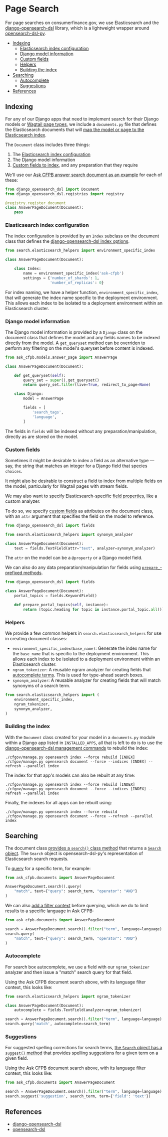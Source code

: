 # Page Search

For page searches on consumerfinance.gov, we use Elasticsearch and the [django-opensearch-dsl](https://django-opensearch-dsl.readthedocs.io/en/latest/) library, which is a lightweight wrapper around [opensearch-dsl-py](https://opensearch.org/docs/latest/).

- [Indexing](#indexing)
  - [Elasticsearch index configuration](#elasticsearch-index-configuration)
  - [Django model information](#django-model-information)
  - [Custom fields](#custom-fields)
  - [Helpers](#helpers)
  - [Building the index](#building-the-index)
- [Searching](#searching)
  - [Autocomplete](#autocomplete)
  - [Suggestions](#suggestions)
- [References](#references)

## Indexing

For any of our Django apps that need to implement search for their Django models or [Wagtail page types](../wagtail-pages/), we include a `documents.py` file that defines the Elasticsearch documents that will [map the model or page to the Elasticsearch index](https://django-opensearch-dsl.readthedocs.io/en/latest/getting_started/#create-document-classes).

The `Document` class includes three things:

1. The [Elasticsearch index configuration](https://django-opensearch-dsl.readthedocs.io/en/latest/getting_started/#create-document-classes)
2. The Django model information
3. [Custom fields to index](https://django-opensearch-dsl.readthedocs.io/en/latest/fields/), and any preparation that they require

We'll use our [Ask CFPB answer search document as an example](https://github.com/cfpb/consumerfinance.gov/blob/main/cfgov/ask_cfpb/documents.py) for each of these:

```python
from django_opensearch_dsl import Document
from django_opensearch_dsl.registries import registry

@registry.register_document
class AnswerPageDocument(Document):
    pass
```

### Elasticsearch index configuration

The index configuration is provided by an `Index` subclass on the document class that defines the [django-opensearch-dsl index options](https://django-opensearch-dsl.readthedocs.io/en/latest/document/#index-subclass).

```python
from search.elasticsearch_helpers import environment_specific_index

class AnswerPageDocument(Document):

    class Index:
        name = environment_specific_index('ask-cfpb')
        settings = {'number_of_shards': 1,
                    'number_of_replicas': 0}
```

For index naming, we have a helper function, `environment_specific_index`, that will generate the index name specific to the deployment environment. This allows each index to be isolated to a deployment environment within an Elasticsearch cluster.

### Django model information

The Django model information is provided by a `Django` class on the document class that defines the model and any fields names to be indexed directly from the model. A `get_queryset` method can be overriden to perform any filtering on the model's queryset before content is indexed.

```python
from ask_cfpb.models.answer_page import AnswerPage

class AnswerPageDocument(Document):

    def get_queryset(self):
        query_set = super().get_queryset()
        return query_set.filter(live=True, redirect_to_page=None)

    class Django:
        model = AnswerPage

        fields = [
            'search_tags',
            'language',
        ]
```

The fields in `fields` will be indexed without any preparation/manipulation, directly as are stored on the model.

### Custom fields

Sometimes it might be desirable to index a field as an alternative type — say, the string that matches an integer for a Django field that species `choices`.

It might also be desirable to construct a field to index from multiple fields on the model, particularly for Wagtail pages with stream fields.

We may also want to specify Elasticsearch-specific [field properties](https://django-opensearch-dsl.readthedocs.io/en/latest/fields/#field-classes), like a custom analyzer.

To do so, we specify [custom fields](https://django-opensearch-dsl.readthedocs.io/en/latest/fields/#using-attr-argument) as attributes on the document class, with an `attr` argument that specifies the field on the model to reference.

```python
from django_opensearch_dsl import fields

from search.elasticsearch_helpers import synonym_analyzer

class AnswerPageDocument(Document):
    text = fields.TextField(attr="text", analyzer=synonym_analyzer)
```

The `attr` on the model can be a `@property` or a Django model field.

We can also do any data preparation/manipulation for fields using [`prepare_`-prefixed methods](https://django-opensearch-dsl.readthedocs.io/en/latest/fields/#using-prepare_field).

```python
from django_opensearch_dsl import fields

class AnswerPageDocument(Document):
    portal_topics = fields.KeywordField()

    def prepare_portal_topics(self, instance):
        return [topic.heading for topic in instance.portal_topic.all()]
```

### Helpers

We provide a few common helpers in `search.elasticsearch_helpers` for use in creating document classes:

- `environment_specific_index(base_name)`: Generate the index name for the `base_name` that is specific to the deployment environment. This allows each index to be isolated to a deployment environment within an Elasticsearch cluster.
- `ngram_tokenizer`: A reusable ngram analyzer for creating fields that [autocomplete terms](#autocomplete). This is used for type-ahead search boxes.
- `synonym_analyzer`: A reusable analyzer for creating fields that will match synonyms of a search term.

```python
from search.elasticsearch_helpers import (
    environment_specific_index,
    ngram_tokenizer,
    synonym_analyzer,
)
```

### Building the index

With the `Document` class created for your model in a `documents.py` module within a Django app listed in `INSTALLED_APPS`, all that is left to do is to use the [django-opensearch-dsl management commands](https://django-opensearch-dsl.readthedocs.io/en/latest/management/) to rebuild the index:

```shell
./cfgov/manage.py opensearch index --force rebuild [INDEX]
./cfgov/manage.py opensearch document --force --indices [INDEX] --refresh --parallel index
```

The index for that app's models can also be rebuilt at any time:

```shell
./cfgov/manage.py opensearch index --force rebuild [INDEX]
./cfgov/manage.py opensearch document --force --indices [INDEX] --refresh --parallel index
```

Finally, the indexes for all apps can be rebuilt using:

```shell
./cfgov/manage.py opensearch index --force rebuild
./cfgov/manage.py opensearch document --force --refresh --parallel index
```

## Searching

The document class [provides a `search()` class method](https://django-opensearch-dsl.readthedocs.io/en/latest/getting_started/#search) that returns a [`Search` object](https://opensearch.org/docs/latest/opensearch/rest-api/search/). The `Search` object is opensearch-dsl-py's representation of Elasticsearch search requests.

To [query](https://django-opensearch-dsl.readthedocs.io/en/latest/getting_started/#search) for a specific term, for example:

```python
from ask_cfpb.documents import AnswerPageDocument

AnswerPageDocument.search().query(
    "match", text={"query": search_term, "operator": "AND"}
)
```

We can also [add a filter context](https://django-opensearch-dsl.readthedocs.io/en/latest/getting_started/#search) before querying, which we do to limit results to a specific language in Ask CFPB:

```python
from ask_cfpb.documents import AnswerPageDocument

search = AnswerPageDocument.search().filter("term", language=language)
search.query(
    "match", text={"query": search_term, "operator": "AND"}
)
```

### Autocomplete

For search box autocomplete, we use a field with our `ngram_tokenizer` analyzer and then issue a "match" search query for that field.

Using the Ask CFPB document search above, with its language filter context, this looks like:

```python
from search.elasticsearch_helpers import ngram_tokenizer

class AnswerPageDocument(Document):
    autocomplete = fields.TextField(analyzer=ngram_tokenizer)

search = AnswerPageDocument.search().filter("term", language=language)
search.query('match', autocomplete=search_term)
```

### Suggestions

For suggested spelling corrections for search terms, [the `Search` object has a `suggest()` method](https://opensearch.org/docs/latest/opensearch/rest-api/search/) that provides spelling suggestions for a given term on a given field.

Using the Ask CFPB document search above, with its language filter context, this looks like:

```python
from ask_cfpb.documents import AnswerPageDocument

search = AnswerPageDocument.search().filter("term", language=language)
search.suggest('suggestion', search_term, term={'field': 'text'})
```

## References

- [django-opensearch-dsl](https://django-opensearch-dsl.readthedocs.io/en/latest/)
- [opensearch-dsl](https://opensearch.org/docs/latest/)
